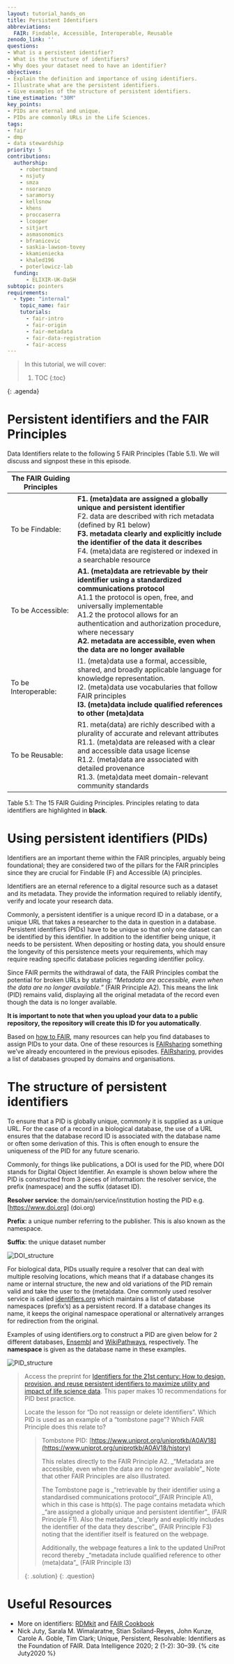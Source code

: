 ```yaml
---
layout: tutorial_hands_on
title: Persistent Identifiers
abbreviations:
  FAIR: Findable, Accessible, Interoperable, Reusable
zenodo_link: ''
questions:
- What is a persistent identifier?
- What is the structure of identifiers?
- Why does your dataset need to have an identifier?
objectives:
- Explain the definition and importance of using identifiers.
- Illustrate what are the persistent identifiers.
- Give examples of the structure of persistent identifiers.
time_estimation: "30M"
key_points:
- PIDs are eternal and unique.
- PIDs are commonly URLs in the Life Sciences.
tags:
- fair
- dmp
- data stewardship
priority: 5
contributions:
  authorship:
    - robertmand
    - nsjuty
    - smza
    - nsoranzo
    - saramorsy
    - kellsnow
    - khens
    - proccaserra
    - lcooper
    - sitjart
    - asmasonomics
    - bfranicevic
    - saskia-lawson-tovey
    - kkamieniecka
    - khaled196
    - poterlowicz-lab
  funding:
      - ELIXIR-UK-DaSH
subtopic: pointers
requirements:
  - type: "internal"
    topic_name: fair
    tutorials:
      - fair-intro
      - fair-origin
      - fair-metadata
      - fair-data-registration
      - fair-access
---
```



> <agenda-title></agenda-title>
>
> In this tutorial, we will cover:
>
> 1. TOC
> {:toc}
>
{: .agenda}

# Persistent identifiers and the FAIR Principles
Data Identifiers relate to the following 5 FAIR Principles (Table 5.1).  We will discuss and signpost these in this episode.

| The FAIR Guiding Principles |                                                                                                                                                                                                                                                                                                                                       |
| --------------------------- | ------------------------------------------------------------------------------------------------------------------------------------------------------------------------------------------------------------------------------------------------------------------------------------------------------------------------------------- |
| To be Findable:             | **F1. (meta)data are assigned a globally unique and persistent identifier**<br>F2. data are described with rich metadata (defined by R1 below)<br>**F3. metadata clearly and explicitly include the identifier of the data it describes** <br>F4. (meta)data are registered or indexed in a searchable resource                                   |
| To be Accessible:           | **A1. (meta)data are retrievable by their identifier using a standardized communications protocol** <br>A1.1 the protocol is open, free, and universally implementable<br>A1.2 the protocol allows for an authentication and authorization procedure, where necessary <br>**A2. metadata are accessible, even when the data are no longer available** |
| To be Interoperable:        | I1. (meta)data use a formal, accessible, shared, and broadly applicable language for knowledge representation. <br>I2. (meta)data use vocabularies that follow FAIR principles<br>**I3. (meta)data include qualified references to other (meta)data**                                                                                         |
| To be Reusable:             | R1. meta(data) are richly described with a plurality of accurate and relevant attributes <br>R1.1. (meta)data are released with a clear and accessible data usage license<br>R1.2. (meta)data are associated with detailed provenance<br>R1.3. (meta)data meet domain-relevant community standards                                        


Table 5.1: The 15 FAIR Guiding Principles.  Principles relating to data identifiers are highlighted in **black**.

# Using persistent identifiers (PIDs)

Identifiers are an important theme within the FAIR principles, arguably being foundational; they are considered two of the pillars for the FAIR principles since they are crucial for Findable (F) and Accessible (A) principles.

Identifiers are an eternal reference to a digital resource such as a dataset and its metadata. They provide the information required to reliably identify, verify and locate your research data. 

Commonly, a persistent identifier is a unique record ID in a database, or a unique URL that takes a researcher to the data in question in a database. Persistent identifiers (PIDs) have to be unique so that only one dataset can be identified by this identifier. In addition to the identifier being unique, it needs to be persistent. When depositing or hosting data, you should ensure the longevity of this persistence meets your requirements, which may require reading specific database policies regarding identifier policy.  

Since FAIR permits the withdrawal of data, the FAIR Principles combat the potential for broken URLs by stating:  _“Metadata are accessible, even when the data are no longer available.”_  (FAIR Principle A2).  This means the link (PID) remains valid, displaying all the original metadata of the record even though the data is no longer available.

**It is important to note that when you upload your data to a public repository, the repository will create this ID for you automatically**.

Based on [how to FAIR](https://howtofair.dk/how-to-fair/persistent-identifiers/), many resources can help you find databases to assign PIDs to your data. One of these resources is [FAIRsharing](https://fairsharing.org/) something we’ve already encountered in the previous episodes. [FAIRsharing](https://fairsharing.org/), provides a list of databases grouped by domains and organisations.

# The structure of persistent identifiers

To ensure that a PID is globally unique, commonly it is supplied as a unique URL. For the case of a record in a biological database, the use of a URL ensures that the database record ID is associated with the database name or often some derivation of this. This is often enough to ensure the uniqueness of the PID for any future scenario. 

Commonly, for things like publications, a DOI is used for the PID, where DOI stands for Digital Object Identifier. An example is shown below where the PID is constructed from 3 pieces of information: the resolver service, the prefix (namespace) and the suffix (dataset ID).

**Resolver service**: the domain/service/institution hosting the PID e.g. [https://www.doi.org] (doi.org)

**Prefix**: a unique number referring to the publisher. This is also known as the namespace.

**Suffix**: the unique dataset number

![DOI_structure](../../images/figure5-1.png "The structure of a DOI")

For biological data, PIDs usually require a resolver that can deal with multiple resolving locations, which means that if a database changes its name or internal structure, the new and old variations of the PID remain valid and take the user to the (meta)data.  One commonly used resolver service is called [identifiers.org](https://docs.identifiers.org/) which maintains a list of database namespaces (prefix’s) as a persistent record.  If a database changes its name, it keeps the original namespace operational or alternatively arranges for redirection from the original.

Examples of using identifiers.org to construct a PID are given below for 2 different databases, [Ensembl](https://www.ensembl.org/Mus_musculus/Gene/Summary?g=ENSMUSG00000031887;r=8:105984918-105991241) and [WikiPathways](https://www.wikipathways.org/pathways/WP1243.html), respectively. The **namespace** is given as the database name in these examples.

![PID_structure](../../images/figure5-2.png "The structure of a PID using the identifiers.org resolver service")

> <question-title></question-title>
>
> Access the preprint for [Identifiers for the 21st century: How to design, provision, and reuse persistent identifiers to maximize utility and impact of life science data](https://www.google.com/url?q=https://doi.org/10.1101/117812&sa=D&source=docs&ust=1681921501619473&usg=AOvVaw0iHyEgvEzDniMbIcvhokQk).  This paper makes 10 recommendations for PID best practice. 
>
> <p> Locate the lesson for “Do not reassign or delete identifiers”.  Which PID is used as an example of a “tombstone page”?  Which FAIR Principle does this relate to? </p>
>
> > <solution-title></solution-title>
> >
> > Tombstone PID: [https://www.uniprot.org/uniprotkb/A0AV18](https://www.uniprot.org/uniprotkb/A0AV18/history)
> > <p> </p> This relates directly to the FAIR Principle A2. _“Metadata are accessible, even when the data are no longer available”_ Note that other FAIR Principles are also illustrated.
> > <p>  </p> The Tombstone page is _“retrievable by their identifier using a standardised communications protocol”_(FAIR Principle A1), which in this case is http(s).  The page contains metadata which _“are assigned a globally unique and persistent identifier”_ (FAIR Principle F1).  Also the metadata _“clearly and explicitly includes the identifier of the data they describe”_ (FAIR Principle F3) noting that the identifier itself is featured on the webpage.
> > <p>  </p> Additionally, the webpage features a link to the updated UniProt record thereby _“metadata include qualified reference to other (meta)data”_ (FAIR Principle I3)
> >
> {: .solution}
{: .question}


# Useful Resources
- More on identifiers: [RDMkit](https://rdmkit.elixir-europe.org/identifiers.html) and [FAIR Cookbook](https://faircookbook.elixir-europe.org/content/recipes/findability/identifiers.html)
- Nick Juty, Sarala M. Wimalaratne, Stian Soiland-Reyes, John Kunze, Carole A. Goble, Tim Clark; Unique, Persistent, Resolvable: Identifiers as the Foundation of FAIR. Data Intelligence 2020; 2 (1-2): 30–39. {% cite Juty2020 %}
